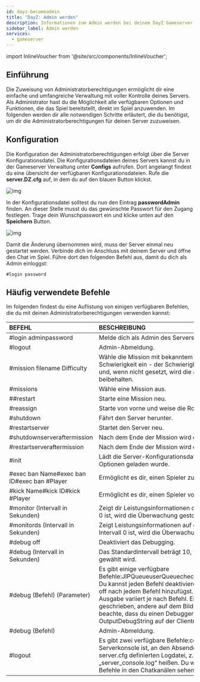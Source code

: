 ```yaml
---
id: dayz-becomeadmin
title: "DayZ: Admin werden"
description: Informationen zum Admin werden bei deinem DayZ Gameserver von ZAP-Hosting - ZAP-Hosting.com Dokumentation
sidebar_label: Admin werden
services:
  - gameserver
---
```


import InlineVoucher from '@site/src/components/InlineVoucher';

## Einführung
Die Zuweisung von Administratorberechtigungen ermöglicht dir eine einfache und umfangreiche Verwaltung mit voller Kontrolle deines Servers. Als Administrator hast du die Möglichkeit alle verfügbaren Optionen und Funktionen, die das Spiel bereitstellt, direkt im Spiel anzuwenden. Im folgenden werden dir alle notwendigen Schritte erläutert, die du benötigst, um dir die Administratorberechtigungen für deinen Server zuzuweisen. 
<InlineVoucher />



## Konfiguration

Die Konfiguration der Administratorberechtigungen erfolgt über die Server Konfigurationsdatei. Die Konfigurationsdateien deines Servers kannst du in der Gameserver Verwaltung unter **Configs** aufrufen. Dort angelangt findest du eine übersicht der verfügbaren Konfigurationsdateien. Rufe die **server.DZ.cfg** auf, in dem du auf den blauen Button klickst. 

![img](https://screensaver01.zap-hosting.com/index.php/s/Km4M9FFzgtEXqR9/preview)

In der Konfigurationsdatei solltest du nun den Eintrag **passwordAdmin** finden. An dieser Stelle musst du das gewünschte Passwort für den Zugang festlegen. Trage dein Wunschpasswort ein und klicke unten auf den **Speichern** Button. 



![img](https://screensaver01.zap-hosting.com/index.php/s/EsFqXznnKFokrAg/preview)



Damit die Änderung übernommen wird, muss der Server einmal neu gestartet werden. Verbinde dich im Anschluss mit deinem Server und öffne den Chat im Spiel. Führe dort den folgenden Befehl aus, damit du dich als Admin einloggst:

```
#login password
```



## Häufig verwendete Befehle

Im folgenden findest du eine Auflistung von einigen verfügbaren Befehlen, die du mit deinen Administratorberechtigungen verwenden kannst: 

| BEFEHL                                      | BESCHREIBUNG                                                 |
| :------------------------------------------ | :----------------------------------------------------------- |
| #login adminpassword                        | Melde dich als Admin des Servers an.                         |
| #logout                                     | Admin-Abmeldung.                                             |
| #mission filename Difficulty                | Wähle die Mission mit bekanntem Namen und stelle die Schwierigkeit ein - der Schwierigkeitsparameter ist optional und, wenn nicht gesetzt, wird die aktuelle Schwierigkeit beibehalten. |
| #missions                                   | Wähle eine Mission aus.                                      |
| ##restart                                   | Starte eine Mission neu.                                     |
| #reassign                                   | Starte von vorne und weise die Rollen neu zu.                |
| #shutdown                                   | Fährt den Server herunter.                                   |
| #restartserver                              | Startet den Server neu.                                      |
| #shutdownserveraftermission                 | Nach dem Ende der Mission wird der Server heruntergefahren.  |
| #restartserveraftermission                  | Nach dem Ende der Mission wird der Server neu gestartet.     |
| #init                                       | Lädt die Server-Konfigurationsdatei neu, die durch -config Optionen geladen wurde. |
| #exec ban Name#exec ban ID#exec ban #Player | Ermöglicht es dir, einen Spieler zu bannen.                  |
| #kick Name#kick ID#kick #Player             | Ermöglicht es dir, einen Spieler vom Server zu kicken.       |
| #monitor (Intervall in Sekunden)            | Zeigt dir Leistungsinformationen des Servers. Wenn das Intervall 0 ist, wird die Überwachung gestoppt. |
| #monitords (Intervall in Sekunden)          | Zeigt Leistungsinformationen auf der Serverkonsole. Wenn das Intervall 0 ist, wird die Überwachung gestoppt. |
| #debug off                                  | Deaktiviert das Debugging.                                   |
| #debug (Intervall in Sekunden)              | Das Standardintervall beträgt 10, wenn kein anderes Intervall gewählt wird. |
| #debug (Befehl) (Parameter)                 | Es gibt einige verfügbare Befehle:JIPQueueuserQueuecheckFiletotalSentuserSentuserInfo Du kannst jeden Befehl deaktivieren, indem du den Parameter off nach jedem Befehl hinzufügst. z.B. #totalSent off. Die Ausgabe variiert je nach Befehl. Einige werden in die Logdatei geschrieben, andere auf dem Bildschirm angezeigt, etc. Bitte beachte, dass du einen Debugger benötigst, der in der Lage ist, OutputDebugString auf der Clientmaschine zu erfassen. |
| #debug (Befehl)                             | Admin-Abmeldung.                                             |
| #logout                                     | Es gibt zwei verfügbare Befehle:console - Sendet, was in der Serverkonsole ist, an den Absender.von - Ausgabe in der in server.cfg definierten Logdatei, z.B. könnte die Logdatei „server_console.log“ heißen. Du wirst eine Bestätigung dieser Befehle in den Chatkanälen sehen. |
